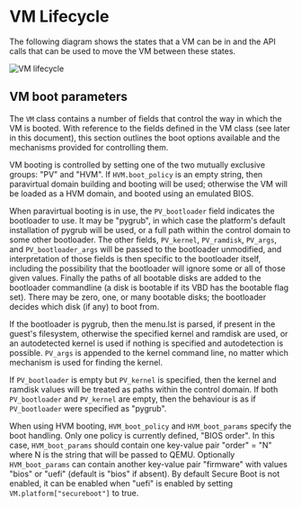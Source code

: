 # VM Lifecycle

The following diagram shows the states that a VM can be in
and the API calls that can be used to move the VM between these states.

![VM lifecycle](vm-lifecycle.png "VM Lifecycle")

## VM boot parameters

The `VM` class contains a number of fields that control the way in which the VM
is booted. With reference to the fields defined in the VM class (see later in
this document), this section outlines the boot options available and the
mechanisms provided for controlling them.

VM booting is controlled by setting one of the two mutually exclusive groups:
"PV" and "HVM".  If `HVM.boot_policy` is an empty string, then paravirtual
domain building and booting will be used; otherwise the VM will be loaded as a
HVM domain, and booted using an emulated BIOS.

When paravirtual booting is in use, the `PV_bootloader` field indicates the
bootloader to use.  It may be "pygrub", in which case the platform's default
installation of pygrub will be used, or a full path within the control domain to
some other bootloader.  The other fields, `PV_kernel`, `PV_ramdisk`, `PV_args`,
and `PV_bootloader_args` will be passed to the bootloader unmodified, and
interpretation of those fields is then specific to the bootloader itself,
including the possibility that the bootloader will ignore some or all of
those given values. Finally the paths of all bootable disks are added to the
bootloader commandline (a disk is bootable if its VBD has the bootable flag set).
There may be zero, one, or many bootable disks; the bootloader decides which
disk (if any) to boot from.

If the bootloader is pygrub, then the menu.lst is parsed, if present in the
guest's filesystem, otherwise the specified kernel and ramdisk are used, or an
autodetected kernel is used if nothing is specified and autodetection is
possible. `PV_args` is appended to the kernel command line, no matter which
mechanism is used for finding the kernel.

If `PV_bootloader` is empty but `PV_kernel` is specified, then the kernel and
ramdisk values will be treated as paths within the control domain. If both
`PV_bootloader` and `PV_kernel` are empty, then the behaviour is as if
`PV_bootloader` were specified as "pygrub".

When using HVM booting, `HVM_boot_policy` and `HVM_boot_params` specify the boot
handling.  Only one policy is currently defined, "BIOS order".  In this case,
`HVM_boot_params` should contain one key-value pair "order" = "N" where N is the
string that will be passed to QEMU.
Optionally `HVM_boot_params` can contain another key-value pair "firmware"
with values "bios" or "uefi" (default is "bios" if absent).
By default Secure Boot is not enabled, it can be enabled when "uefi" is enabled by setting
`VM.platform["secureboot"]` to true.
